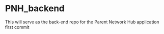 # PNH_backend

This will serve as the back-end repo for the Parent Network Hub application 
first commit 